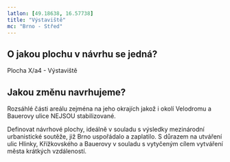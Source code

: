 ```yaml
---
latlon: [49.18638, 16.57738]
title: "Výstaviště"
mc: "Brno - Střed"
---
```


## O jakou plochu v návrhu se jedná?

Plocha X/a4 - Výstaviště

## Jakou změnu navrhujeme?

Rozsáhlé části areálu zejména na jeho okrajích jakož i okolí Velodromu a Bauerovy ulice NEJSOU stabilizované.

Definovat návrhové plochy, ideálně v souladu s výsledky mezinárodní urbanistické soutěže, již Brno uspořádalo a zaplatilo. S důrazem na utváření ulic Hlinky, Křížkovského a Bauerovy v souladu s vytyčeným cílem vytváření města krátkých vzdáleností.
